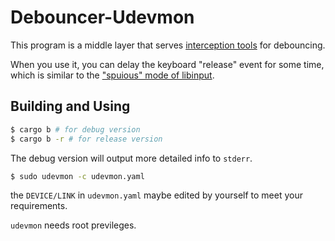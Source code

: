 # Debouncer-Udevmon

This program is a middle layer that serves [interception tools](https://gitlab.com/interception/linux/tools) for debouncing.

When you use it, you can delay the keyboard "release" event for some time, which is similar to the ["spuious" mode of libinput](https://wayland.freedesktop.org/libinput/doc/latest/button-debouncing.html).

## Building and Using

```bash
$ cargo b # for debug version
$ cargo b -r # for release version
```

The debug version will output more detailed info to `stderr`.

```bash
$ sudo udevmon -c udevmon.yaml
```

the `DEVICE/LINK` in `udevmon.yaml` maybe edited by yourself to meet your requirements.

 `udevmon` needs root previleges.
